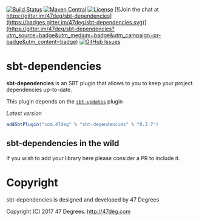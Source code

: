 
[comment]: # (Start Badges)

[![Build Status](https://travis-ci.org/47deg/sbt-dependencies.svg?branch=master)](https://travis-ci.org/47deg/sbt-dependencies) [![Maven Central](https://img.shields.io/badge/maven%20central-0.3.7-green.svg)](https://repo1.maven.org/maven2/com/47deg/sbt-dependencies_2.12_1.0) [![License](https://img.shields.io/badge/license-Apache%202-blue.svg)](https://raw.githubusercontent.com/47deg/sbt-dependencies/master/LICENSE) [![Join the chat at https://gitter.im/47deg/sbt-dependencies](https://badges.gitter.im/47deg/sbt-dependencies.svg)](https://gitter.im/47deg/sbt-dependencies?utm_source=badge&utm_medium=badge&utm_campaign=pr-badge&utm_content=badge) [![GitHub Issues](https://img.shields.io/github/issues/47deg/sbt-dependencies.svg)](https://github.com/47deg/sbt-dependencies/issues)

[comment]: # (End Badges)
# sbt-dependencies

**sbt-dependencies** is an SBT plugin that allows to you to keep your project dependencies up-to-date.

This plugin depends on the [`sbt-updates`](https://github.com/rtimush/sbt-updates) plugin

*Latest version*

[comment]: # (Start Replace)
```scala
addSbtPlugin("com.47deg" % "sbt-dependencies" % "0.3.7")
```

[comment]: # (End Replace)

## sbt-dependencies in the wild

If you wish to add your library here please consider a PR to include it.

[comment]: # (Start Copyright)
# Copyright

sbt-dependencies is designed and developed by 47 Degrees

Copyright (C) 2017 47 Degrees. <http://47deg.com>

[comment]: # (End Copyright)
